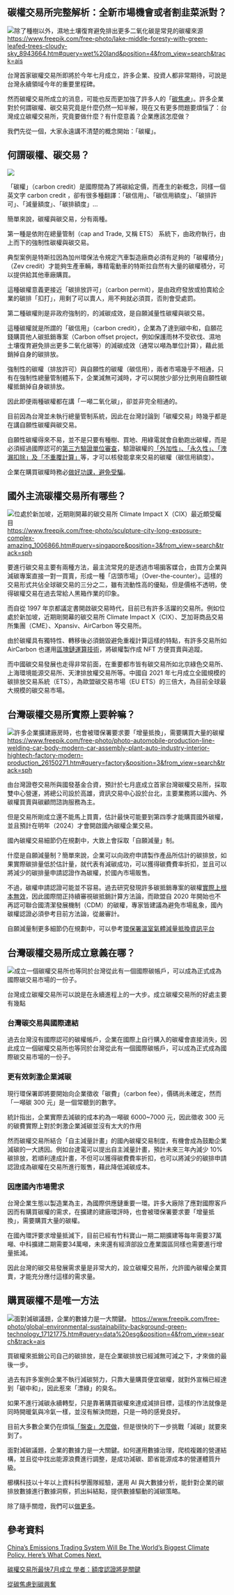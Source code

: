 ## 碳權交易所完整解析：全新市場機會或者割韭菜派對？

![除了種樹以外，濕地土壤復育避免排出更多二氧化碳是常見的碳權來源](../005-Files/Pasted%20image%2020230620195355.png)
https://www.freepik.com/free-photo/lake-middle-foresty-with-green-leafed-trees-cloudy-sky_8943664.htm#query=wet%20land&position=4&from_view=search&track=ais

台灣首家碳權交易所即將於今年七月成立，許多企業、投資人都非常期待，可說是台灣永續領域今年的重要里程碑。

然而碳權交易所成立的消息，可能也反而更加強了許多人的「[碳焦慮](https://combogic.com/blog/content_1.html)」。許多企業對於何謂碳權、碳交易究竟是什麼仍然一知半解，現在又有更多問題要煩惱了：台灣成立碳權交易所，究竟要做什麼？有什麼意義？企業應該怎麼做？

我們先從一個，大家永遠講不清楚的概念開始：「碳權」。

## 何謂碳權、碳交易？
![](../005-Files/carbon%20credit.png)

「碳權」（carbon credit）是國際間為了將碳給定價，而產生的新概念，同樣一個英文字 carbon credit ，卻有很多種翻譯：「碳信用」、「碳信用額度」、「碳排許可」、「減量額度」、「碳排額度」...

簡單來說，碳權與碳交易，分有兩種。

第一種是依附在總量管制（cap and Trade, 又稱 ETS） 系統下，由政府執行，由上而下的強制性碳權與碳交易。

典型案例是特斯拉因為加州環保法令規定汽車製造廠商必須有足夠的「碳權積分」（Zev credit）才能夠生產車輛，專精電動車的特斯拉自然有大量的碳權積分，可以提供給其他車廠購買。

這種碳權意義更接近「碳排放許可」（carbon permit），是由政府發放或拍賣給企業的碳排「扣打」，用剩了可以賣人，用不夠就必須買，否則會受處罰。

第二種碳權則是非政府強制的，的減碳成效，是自願減量性碳權與碳交易。

這種碳權就是所謂的「碳信用」（carbon credit），企業為了達到碳中和，自願花錢購買他人碳抵銷專案（Carbon offset project，例如保護雨林不受砍伐、濕地土壤復育避免排出更多二氧化碳等）的減碳成效（通常以噸為單位計算），藉此抵銷掉自身的碳排放。

強制性的碳權（排放許可）與自願性的碳權（碳信用），兩者市場幾乎不相通，只有在強制性總量管制體系下，企業減無可減時，才可以開放少部分比例用自願性碳權抵銷掉自身碳排放。

因此即便兩種碳權都在講「一噸二氧化碳」，卻並非完全相通的。

目前因為台灣並未執行總量管制系統，因此在台灣討論到「碳權交易」時幾乎都是在講自願性碳權與碳交易。

自願性碳權得來不易，並不是只要有種樹、買地、用綠電就會自動跑出碳權，而是必須經過國際認可的[第三方驗證單位審查](https://combogic.com/blog/carbon-credit-life-cycle.html)，驗證碳權的[「外加性」、「永久性」、「洩漏扣除」及「不重覆計算」](https://combogic.com/blog/what-is-additionality.html)等，才可以核發能拿來交易的碳權（碳信用額度）。

企業在購買碳權時務必[做好功課，避免受騙](https://combogic.com/blog/carbon-permit-vs-carbon%20credit.html)。


## 國外主流碳權交易所有哪些？
![位處於新加坡，近期剛開幕的碳交易所 Climate Impact X（CIX）最近頗受矚目](../005-Files/Pasted%20image%2020230620201530.png)
https://www.freepik.com/free-photo/sculpture-city-long-exposure-complex-amazing_1006866.htm#query=singapore&position=3&from_view=search&track=sph

要進行碳交易主要有兩種方法，最主流常見的是透過市場掮客媒合，由買方企業與減碳專案直接一對一買賣，形成一種「店頭市場」（Over-the-counter）。這樣的交易形式共佔全球碳交易的三分之二，雖有流動性高的優點，但是價格不透明，使得碳權交易在過去常給人黑箱作業的印象。

而自從 1997 年京都議定書開啟碳交易時代，目前已有許多活躍的交易所。例如位處於新加坡，近期剛開幕的碳交易所 Climate Impact X（CIX）、芝加哥商品交易所集團（CME）、Xpansiv、AirCarbon 等交易所。

由於碳權具有獨特性、轉移後必須銷毀避免重複計算這樣的特點，有許多交易所如 AirCarbon 也運用[區塊鏈運算技術](https://combogic.com/blog/blockchain-and%20carbon-market.html)，將碳權製作成 NFT 方便買賣與追蹤。

而中國碳交易發展也走得非常前面，在重要都市皆有碳交易所如北京綠色交易所、上海環境能源交易所、天津排放權交易所等。中國自 2021 年七月成立全國規模的碳排放交易系統（ETS），為歐盟碳交易市場（EU ETS）的三倍大，為目前全球最大規模的碳交易市場。

## 台灣碳權交易所實際上要幹嘛？
![許多企業擴建廠房時，也會被環保署要求要「增量抵換」，需要購買大量的碳權](../005-Files/Pasted%20image%2020230620201556.png)
https://www.freepik.com/free-photo/photo-automobile-production-line-welding-car-body-modern-car-assembly-plant-auto-industry-interior-hightech-factory-modern-production_26150271.htm#query=factory&position=3&from_view=search&track=sph

由台灣證卷交易所與國發基金合資，預計於七月底成立首家台灣碳權交易所，採取雙中心營運，將總公司設於高雄，資訊交易中心設於台北，主要業務將以國內、外碳權買賣與碳顧問諮詢服務為主。

但是交易所剛成立還不能馬上買賣，估計最快可能要到第四季才能購買國外碳權，並且預計在明年（2024）才會開啟國內碳權企業交易。

國內碳權交易細節仍在規劃中，大致上會採取「自願減量」制。

什麼是自願減量制？簡單來說，企業可以向政府申請製作產品所估計的碳排放，如果實際碳排量低於估計量，就代表有減碳成功，可以獲得碳費費率折扣，並且可以將減少的碳排量申請認證作為碳權，於國內市場販售。

不過，碳權申請認證可能並不容易。過去研究發現許多碳抵銷專案的碳權[實際上根本無效](https://combogic.com/blog/carbon-permit-vs-carbon%20credit.html)，因此國際間正持續審視碳抵銷計算方法論，而歐盟自 2020 年開始也不再認可聯合國清潔發展機制（CDM）的碳權，專家皆建議為避免市場亂象，國內碳權認證必須參考目前方法論，從嚴審計。

自願減量制更多細節仍在規劃中，可以參考[環保署溫室氣體減量抵換資訊平台](https://ghgtransaction.epa.gov.tw/Index)

## 台灣碳權交易所成立意義在哪？
![成立一個碳權交易所也等同於台灣從此有一個國際碳帳戶，可以成為正式成為國際碳交易市場的一份子。](../005-Files/Pasted%20image%2020230620201848.png)

台灣成立碳權交易所可以說是在永續進程上的一大步。成立碳權交易所的好處主要有幾點

### 台灣碳交易與國際連結
過去台灣沒有國際認可的碳權帳戶，企業在國際上自行購入的碳權會直接消失，因此成立一個碳權交易所也等同於台灣從此有一個國際碳帳戶，可以成為正式成為國際碳交易市場的一份子。

### 更有效刺激企業減碳
現行環保署即將要開始向企業徵收「碳費」（carbon fee），價碼尚未確定，然而「一噸碳 300 元」是一個常聽到的數字。

統計指出，企業實際去減碳的成本約為一噸碳 6000~7000 元，因此徵收 300 元的碳費實際上對於刺激企業減碳並沒有太大的作用

然而碳權交易所結合「自主減量計畫」的國內碳權交易制度，有機會成為鼓勵企業減碳的一大誘因。例如台達電可以提出自主減量計畫，預計未來三年內減少 10% 碳排放，若順利達成計畫，不但可以獲得碳費費率折扣，也可以將減少的碳排申請認證成為碳權在交易所進行販售，藉此降低減碳成本。
 
### 因應國內市場需求
台灣企業生態以製造業為主，為國際供應鏈重要一環。許多大廠除了應對國際客戶因而有購買碳權的需求，在擴建的建廠環評時，也會被環保署要求要「增量抵換」，需要購買大量的碳權。

在國內環評要求增量抵減下，目前已經有竹科寶山一期二期擴建等每年需要37萬噸、中科擴建二期需要34萬噸，未來還有經濟部設立產業園區同樣也需要進行增量抵減。

因此台灣的碳交易發展需求量是非常大的，設立碳權交易所，允許國內碳權企業買賣，才能充分應付這樣的需求量。

## 購買碳權不是唯一方法
![面對減碳議題，企業的數據力是一大關鍵。](../005-Files/Pasted%20image%2020230620202142.png)
https://www.freepik.com/free-photo/global-environmental-sustainability-background-green-technology_17121775.htm#query=data%20esg&position=4&from_view=search&track=ais

買碳權來抵銷公司自己的碳排放，是在企業碳排放已經減無可減之下，才來做的最後一步。

過去有許多案例企業不執行減碳努力，只靠大量購買便宜碳權，就對外宣稱已經達到「碳中和」，因此惹來「漂綠」的臭名。

如果不進行減碳永續轉型，只是靠著購買碳權來達成減排目標，這樣的作法就像是同時開暖氣與冷氣一樣，並沒有解決問題，只是一時的感覺良好。

目前大多數企業仍在煩惱[「盤查」怎麼做](https://combogic.com/blog/ghg-inventory-intro.html)，但是很快的下一步挑戰「減碳」就要來到了。

面對減碳議題，企業的數據力是一大關鍵。如何運用數據治理，爬梳複雜的營運結構，並且從中找出能源浪費進行調整，是成功減碳、節省能源成本的營運體質升級。

櫛構科技以十年以上資料科學團隊經驗，運用 AI 與大數據分析，能針對企業的碳排放數據進行數據洞察，抓出糾結點，提供數據驅動的減碳策略。

除了隨手關燈，我們可以[做更多](https://combogic.com/)。




## 參考資料
[China’s Emissions Trading System Will Be The World’s Biggest Climate Policy. Here’s What Comes Next.](https://www.forbes.com/sites/energyinnovation/2022/04/18/chinas-emissions-trading-system-will-be-the-worlds-biggest-climate-policy-heres-what-comes-next/?sh=2a54a0b02d59)

[碳權交易所最快7月成立 學者：額度認證將是關鍵](https://e-info.org.tw/node/236787)

[從碳焦慮到碳興奮](https://www.taisounds.com/news/content/76/58756)




